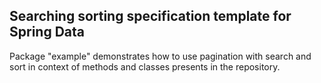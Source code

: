 ## Searching sorting specification template for Spring Data

Package "example" demonstrates how to use pagination with search and sort in context of methods and classes presents in
the repository.